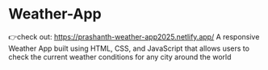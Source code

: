 # Weather-App
👉check out: https://prashanth-weather-app2025.netlify.app/
A responsive Weather App built using HTML, CSS, and JavaScript that allows users to check the current weather conditions for any city around the world
